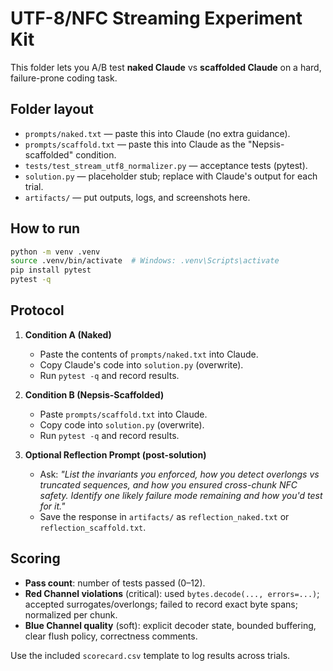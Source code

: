 # UTF-8/NFC Streaming Experiment Kit

This folder lets you A/B test **naked Claude** vs **scaffolded Claude** on a hard, failure-prone coding task.

## Folder layout
- `prompts/naked.txt` — paste this into Claude (no extra guidance).
- `prompts/scaffold.txt` — paste this into Claude as the "Nepsis-scaffolded" condition.
- `tests/test_stream_utf8_normalizer.py` — acceptance tests (pytest).
- `solution.py` — placeholder stub; replace with Claude's output for each trial.
- `artifacts/` — put outputs, logs, and screenshots here.

## How to run
```bash
python -m venv .venv
source .venv/bin/activate  # Windows: .venv\Scripts\activate
pip install pytest
pytest -q
```

## Protocol
1. **Condition A (Naked)**
   - Paste the contents of `prompts/naked.txt` into Claude.
   - Copy Claude's code into `solution.py` (overwrite).
   - Run `pytest -q` and record results.

2. **Condition B (Nepsis-Scaffolded)**
   - Paste `prompts/scaffold.txt` into Claude.
   - Copy code into `solution.py` (overwrite).
   - Run `pytest -q` and record results.

3. **Optional Reflection Prompt (post-solution)**
   - Ask: *"List the invariants you enforced, how you detect overlongs vs truncated sequences, and how you ensured cross-chunk NFC safety. Identify one likely failure mode remaining and how you'd test for it."*
   - Save the response in `artifacts/` as `reflection_naked.txt` or `reflection_scaffold.txt`.

## Scoring
- **Pass count**: number of tests passed (0–12).
- **Red Channel violations** (critical): used `bytes.decode(..., errors=...)`; accepted surrogates/overlongs; failed to record exact byte spans; normalized per chunk.
- **Blue Channel quality** (soft): explicit decoder state, bounded buffering, clear flush policy, correctness comments.

Use the included `scorecard.csv` template to log results across trials.
